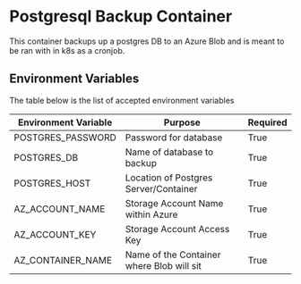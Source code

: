 # Postgresql Backup Container
This container backups up a postgres DB to an Azure Blob and is meant to be ran with in k8s as a cronjob.

## Environment Variables
The table below is the list of accepted environment variables



Environment Variable | Purpose | Required
-------------------- | ------- | --------
POSTGRES_PASSWORD | Password for database | True
POSTGRES_DB | Name of database to backup | True
POSTGRES_HOST | Location of Postgres Server/Container | True
AZ_ACCOUNT_NAME | Storage Account Name within Azure | True
AZ_ACCOUNT_KEY | Storage Account Access Key | True
AZ_CONTAINER_NAME | Name of the Container where Blob will sit | True